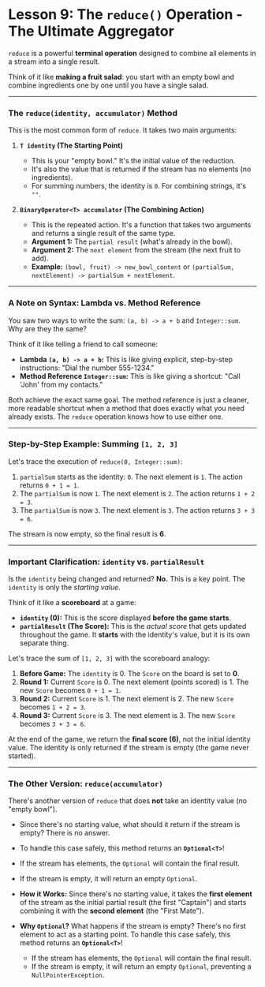 # Lesson 9: The `reduce()` Operation - The Ultimate Aggregator

`reduce` is a powerful **terminal operation** designed to combine all elements in a stream into a single result.

Think of it like **making a fruit salad**: you start with an empty bowl and combine ingredients one by one until you have a single salad.

---

### The `reduce(identity, accumulator)` Method

This is the most common form of `reduce`. It takes two main arguments:

1.  **`T identity` (The Starting Point)**
    * This is your "empty bowl." It's the initial value of the reduction.
    * It's also the value that is returned if the stream has no elements (no ingredients).
    * For summing numbers, the identity is `0`. For combining strings, it's `""`.

2.  **`BinaryOperator<T> accumulator` (The Combining Action)**
    * This is the repeated action. It's a function that takes two arguments and returns a single result of the same type.
    * **Argument 1:** The `partial result` (what's already in the bowl).
    * **Argument 2:** The `next element` from the stream (the next fruit to add).
    * **Example:** `(bowl, fruit) -> new_bowl_content` or `(partialSum, nextElement) -> partialSum + nextElement`.

---

### A Note on Syntax: Lambda vs. Method Reference

You saw two ways to write the sum: `(a, b) -> a + b` and `Integer::sum`. Why are they the same?

Think of it like telling a friend to call someone:
* **Lambda `(a, b) -> a + b`:** This is like giving explicit, step-by-step instructions: "Dial the number 555-1234."
* **Method Reference `Integer::sum`:** This is like giving a shortcut: "Call 'John' from my contacts."

Both achieve the exact same goal. The method reference is just a cleaner, more readable shortcut when a method that does exactly what you need already exists. The `reduce` operation knows how to use either one.

---

### Step-by-Step Example: Summing `[1, 2, 3]`
Let's trace the execution of `reduce(0, Integer::sum)`:
1.  `partialSum` starts as the identity: `0`. The next element is `1`. The action returns `0 + 1 = 1`.
2.  The `partialSum` is now `1`. The next element is `2`. The action returns `1 + 2 = 3`.
3.  The `partialSum` is now `3`. The next element is `3`. The action returns `3 + 3 = 6`.

The stream is now empty, so the final result is **6**.

---

### Important Clarification: `identity` vs. `partialResult`

Is the `identity` being changed and returned? **No.** This is a key point. The `identity` is only the *starting value*.

Think of it like a **scoreboard** at a game:
* **`identity` (0):** This is the score displayed **before the game starts**.
* **`partialResult` (The Score):** This is the *actual score* that gets updated throughout the game. It **starts** with the identity's value, but it is its own separate thing.

Let's trace the sum of `[1, 2, 3]` with the scoreboard analogy:
1.  **Before Game:** The `identity` is 0. The `Score` on the board is set to **0**.
2.  **Round 1:** Current `Score` is 0. The next element (points scored) is 1. The new `Score` becomes `0 + 1 = 1`.
3.  **Round 2:** Current `Score` is 1. The next element is 2. The new `Score` becomes `1 + 2 = 3`.
4.  **Round 3:** Current `Score` is 3. The next element is 3. The new `Score` becomes `3 + 3 = 6`.

At the end of the game, we return the **final score (6)**, not the initial identity value. The identity is only returned if the stream is empty (the game never started).

---

### The Other Version: `reduce(accumulator)`

There's another version of `reduce` that does **not** take an identity value (no "empty bowl").
* Since there's no starting value, what should it return if the stream is empty? There is no answer.
* To handle this case safely, this method returns an **`Optional<T>`**!
* If the stream has elements, the `Optional` will contain the final result.
* If the stream is empty, it will return an empty `Optional`.

* **How it Works:** Since there's no starting value, it takes the **first element** of the stream as the initial partial result (the first "Captain") and starts combining it with the **second element** (the "First Mate").

* **Why `Optional`?** What happens if the stream is empty? There's no first element to act as a starting point. To handle this case safely, this method returns an **`Optional<T>`**!
    * If the stream has elements, the `Optional` will contain the final result.
    * If the stream is empty, it will return an empty `Optional`, preventing a `NullPointerException`.